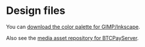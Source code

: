 # Design files

You can [download the color palette for GIMP/Inkscape](./btcpay.gpl).

Also see the [media asset repository for BTCPayServer](https://github.com/btcpayserver/btcpayserver-media).
